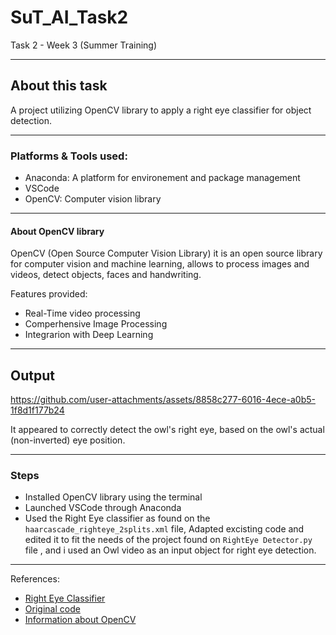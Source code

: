 # SuT_AI_Task2
Task 2 - Week 3 (Summer Training)

------------
## About this task
A project utilizing OpenCV library to apply a right eye classifier for object detection.

-------------
### Platforms & Tools used:
- Anaconda: A platform for environement and package management
- VSCode
- OpenCV: Computer vision library
------------
#### About OpenCV library
OpenCV (Open Source Computer Vision Library) it is an open source library for computer vision and machine learning, allows to process images and videos, detect objects, faces and handwriting. 

Features provided: 
- Real-Time video processing
- Comperhensive Image Processing
- Integrarion with Deep Learning 

-------------
## Output

https://github.com/user-attachments/assets/8858c277-6016-4ece-a0b5-1f8d1f177b24

It appeared to correctly detect the owl's right eye, based on the owl's actual (non-inverted) eye position.

-------------
### Steps 
- Installed OpenCV library using the terminal
- Launched VSCode through Anaconda
- Used the Right Eye classifier as found on the `haarcascade_righteye_2splits.xml` file, Adapted excisting code and edited it to fit the needs of the project found on `RightEye Detector.py` file , and i used an Owl video as an input object for right eye detection.

--------------
References:

- [Right Eye Classifier](https://github.com/opencv/opencv/blob/master/data/haarcascades/haarcascade_righteye_2splits.xml)
- [Original code](https://github.com/GauravSahani1417/OpenCV-Implementaion/blob/master/Car%20detector.py)
- [Information about OpenCV](https://www.geeksforgeeks.org/python/opencv-python-tutorial/)

